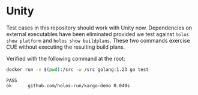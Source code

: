 # Unity

Test cases in this repository should work with Unity now.  Dependencies on
external executables have been eliminated provided we test against `holos show
platform` and `holos show buildplans`.  These two commands exercise CUE without
executing the resulting build plans.

Verified with the following command at the root:

```bash
docker run -v $(pwd):/src -w /src golang:1.23 go test
```

```
PASS
ok      github.com/holos-run/kargo-demo 0.040s
```
